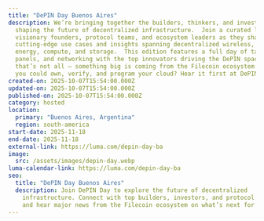 ```yaml
---
title: "DePIN Day Buenos Aires"
description: We’re bringing together the builders, thinkers, and investors
  shaping the future of decentralized infrastructure.  Join a curated lineup of
  visionary founders, protocol teams, and ecosystem leaders as they share
  cutting-edge use cases and insights spanning decentralized wireless, sensors,
  energy, compute, and storage.  This edition features a full day of talks,
  panels, and networking with the top innovators driving the DePIN space.  But
  that’s not all — something big is coming from the Filecoin ecosystem. What if
  you could own, verify, and program your cloud? Hear it first at DePIN Day.
created-on: 2025-10-07T15:54:00.000Z
updated-on: 2025-10-07T15:54:00.000Z
published-on: 2025-10-07T15:54:00.000Z
category: hosted
location:
  primary: "Buenos Aires, Argentina"
  region: south-america
start-date: 2025-11-18
end-date: 2025-11-18
external-link: https://luma.com/depin-day-ba
image:
  src: /assets/images/depin-day.webp
luma-calendar-link: https://luma.com/depin-day-ba
seo:
  title: "DePIN Day Buenos Aires"
  description: Join DePIN Day to explore the future of decentralized
    infrastructure. Connect with top builders, investors, and protocol teams,
    and hear major news from the Filecoin ecosystem on what’s next for DePIN.
---
```

